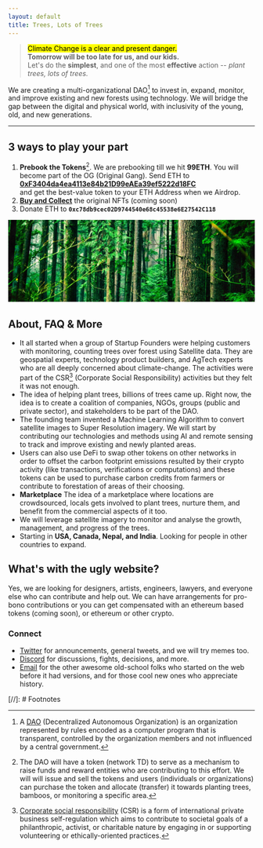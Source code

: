 ```yaml
---
layout: default
title: Trees, Lots of Trees
---
```


> <mark>Climate Change is a clear and present danger.</mark>\
> __Tomorrow will be too late for us, and our kids.__\
> Let's do the __simplest__, and one of the most __effective__ action -- _plant trees, lots of trees._

We are creating a multi-organizational DAO[^DAO] to invest in, expand, monitor, and improve existing and new forests using technology. We will bridge the gap between the digital and physical world, with inclusivity of the young, old, and new generations.

---

## 3 ways to play your part

1. __Prebook the Tokens__[^token]. We are prebooking till we hit __99ETH__. You will become part of the OG (Original Gang). Send ETH to\
<a href="https://etherscan.io/address/0xf3404da4ea4113e84b21d99eaea39ef5222d18fc">__0xF3404da4ea4113e84b21D99eAEa39ef5222d18FC__</a>\
and get the best-value token to your ETH Address when we Airdrop.
2. <a href="">__Buy and Collect__</a> the original NFTs (coming soon)
3. Donate ETH to __`0xc78db9cec02D9744540e68c45538e6E27542C118`__

<img class="full" src="/static/img/trees-cover.webp" alt="Trees, Lots of Trees" loading="lazy">

## About, FAQ & More

- It all started when a group of Startup Founders were helping customers with monitoring, counting trees over forest using Satellite data. They are geospatial experts, technology product builders, and AgTech experts who are all deeply concerned about climate-change. The activities were part of the CSR[^CSR] (Corporate Social Responsibility) activities but they felt it was not enough.
- The idea of helping plant trees, billions of trees came up. Right now, the idea is to create a coalition of companies, NGOs, groups (public and private sector), and stakeholders to be part of the DAO.
- The founding team invented a Machine Learning Algorithm to convert satellite images to Super Resolution imagery. We will start by contributing our technologies and methods using AI and remote sensing to track and improve existing and newly planted areas.
- Users can also use DeFi to swap other tokens on other networks in order to offset the carbon footprint emissions resulted by their crypto activity (like transactions, verifications or computations) and these tokens can be used to purchase carbon credits from farmers or contribute to forestation of areas of their choosing.
- __Marketplace__ The idea of a marketplace where locations are crowdsourced, locals gets involved to plant trees, nurture them, and benefit from the commercial aspects of it too.
- We will leverage satellite imagery to monitor and analyse the growth, management, and progress of the trees.
- Starting in __USA, Canada, Nepal, and India__. Looking for people in other countries to expand.

## What's with the ugly website?

Yes, we are looking for designers, artists, engineers, lawyers, and everyone else who can contribute and help out. We can have arrangements for pro-bono contributions or you can get compensated with an ethereum based tokens (coming soon), or ethereum or other crypto.

### Connect

- [Twitter](https://twitter.com/TreesMoreTrees) for announcements, general tweets, and we will try memes too.
- [Discord](https://discord.gg/BEmRQ3zp) for discussions, fights, decisions, and more.
- [Email](mailto:hi@treeslotsoftrees.org) for the other awesome old-school folks who started on the web before it had versions, and for those cool new ones who appreciate history.

[//]: # Footnotes

[^DAO]: A [DAO](https://en.wikipedia.org/wiki/Decentralized_autonomous_organization) (Decentralized Autonomous Organization) is an organization represented by rules encoded as a computer program that is transparent, controlled by the organization members and not influenced by a central government.

[^ETH]: [Ethereum](https://ethereum.org/) is the community-run technology powering the cryptocurrency ether (ETH) and thousands of decentralized applications.

[^NFT]: An [NFT](https://en.wikipedia.org/wiki/Non-fungible_token) (non-fungible token) is a unique and non-interchangeable unit of data stored on a digital ledger (blockchain). NFTs can be associated with reproducible digital files such as photos, videos, and audio.

[^CSR]: [Corporate social responsibility](https://en.wikipedia.org/wiki/Corporate_social_responsibility) (CSR) is a form of international private business self-regulation which aims to contribute to societal goals of a philanthropic, activist, or charitable nature by engaging in or supporting volunteering or ethically-oriented practices.

[^token]: The DAO will have a token (network TD) to serve as a mechanism to raise funds and reward entities who are contributing to this effort. We will will issue and sell the tokens and users (individuals or organizations) can purchase the token and allocate (transfer) it towards planting trees, bamboos, or monitoring a specific area.
